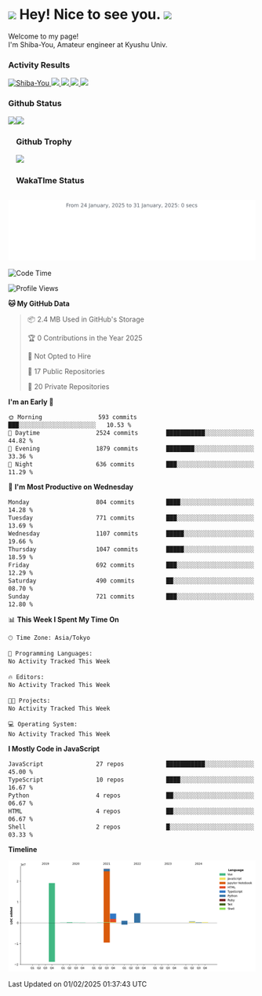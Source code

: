 <h1>
  <img src="https://emojis.slackmojis.com/emojis/images/1531849430/4246/blob-sunglasses.gif?1531849430" width="30"/> 
  Hey! Nice to see you.
  <img src="https://emojis.slackmojis.com/emojis/images/1531849430/4246/blob-sunglasses.gif?1531849430" width="30"/> 
</h1>
<p>
  Welcome to my page! <br />
  I'm Shiba-You, Amateur engineer at Kyushu Univ.
</p>


<h3>
  Activity Results
</h3>
<p align="left"> 
  <!--   GitHub  -->
  <a href="https://github.com/Shiba-You/Shiba-You/">
    <img src="https://komarev.com/ghpvc/?username=Shiba-You" alt="Shiba-You" />
  </a>
  <a href="https://github.com/Shiba-You">
    <img height="20" src="https://img.shields.io/github/followers/Shiba-You?label=follow&logo=github&style=flat" />
  </a>
  
  <!-- Qiita -->
  <a href="http://qiita.com/Shiba-You">
    <img height="20" src="https://qiita-badge.apiapi.app/s/Shiba-You/posts.svg" />
  </a>
  <a href="http://qiita.com/Shiba-You">
    <img height="20" src="https://qiita-badge.apiapi.app/s/Shiba-You/contributions.svg" />
  </a>
  <a href="http://qiita.com/Shiba-You">
    <img height="20" src="https://qiita-badge.apiapi.app/s/Shiba-You/followers.svg" />
  </a>
</p>


<h3>
  Github Status
</h3>
<div>
  <img height="170" align="left" src="https://github-readme-stats.vercel.app/api?username=Shiba-You&theme=tokyonight" />
  <img height="170" src="https://github-readme-stats.vercel.app/api/top-langs/?username=Shiba-You&theme=tokyonight&layout=compact" />
</div>

<h3>
  Github Trophy
</h3>
<div>
  <img width="800" src="https://github-profile-trophy.vercel.app/?username=Shiba-You&theme=tokyonight" />
</div>


<h3>
  WakaTIme Status
</h3>
<img src="https://github.com/Shiba-You/Shiba-You/blob/main/images/stat.svg" alt="Shiba-You WakaTime Activity"/>

<!--START_SECTION:waka-->
![Code Time](http://img.shields.io/badge/Code%20Time-1%2C049%20hrs%2015%20mins-blue)

![Profile Views](http://img.shields.io/badge/Profile%20Views-0-blue)

**🐱 My GitHub Data** 

> 📦 2.4 MB Used in GitHub's Storage 
 > 
> 🏆 0 Contributions in the Year 2025
 > 
> 🚫 Not Opted to Hire
 > 
> 📜 17 Public Repositories 
 > 
> 🔑 20 Private Repositories 
 > 
**I'm an Early 🐤** 

```text
🌞 Morning                593 commits         ███░░░░░░░░░░░░░░░░░░░░░░   10.53 % 
🌆 Daytime                2524 commits        ███████████░░░░░░░░░░░░░░   44.82 % 
🌃 Evening                1879 commits        ████████░░░░░░░░░░░░░░░░░   33.36 % 
🌙 Night                  636 commits         ███░░░░░░░░░░░░░░░░░░░░░░   11.29 % 
```
📅 **I'm Most Productive on Wednesday** 

```text
Monday                   804 commits         ████░░░░░░░░░░░░░░░░░░░░░   14.28 % 
Tuesday                  771 commits         ███░░░░░░░░░░░░░░░░░░░░░░   13.69 % 
Wednesday                1107 commits        █████░░░░░░░░░░░░░░░░░░░░   19.66 % 
Thursday                 1047 commits        █████░░░░░░░░░░░░░░░░░░░░   18.59 % 
Friday                   692 commits         ███░░░░░░░░░░░░░░░░░░░░░░   12.29 % 
Saturday                 490 commits         ██░░░░░░░░░░░░░░░░░░░░░░░   08.70 % 
Sunday                   721 commits         ███░░░░░░░░░░░░░░░░░░░░░░   12.80 % 
```


📊 **This Week I Spent My Time On** 

```text
🕑︎ Time Zone: Asia/Tokyo

💬 Programming Languages: 
No Activity Tracked This Week

🔥 Editors: 
No Activity Tracked This Week

🐱‍💻 Projects: 
No Activity Tracked This Week

💻 Operating System: 
No Activity Tracked This Week
```

**I Mostly Code in JavaScript** 

```text
JavaScript               27 repos            ███████████░░░░░░░░░░░░░░   45.00 % 
TypeScript               10 repos            ████░░░░░░░░░░░░░░░░░░░░░   16.67 % 
Python                   4 repos             ██░░░░░░░░░░░░░░░░░░░░░░░   06.67 % 
HTML                     4 repos             ██░░░░░░░░░░░░░░░░░░░░░░░   06.67 % 
Shell                    2 repos             █░░░░░░░░░░░░░░░░░░░░░░░░   03.33 % 
```



**Timeline**

![Lines of Code chart](https://raw.githubusercontent.com/Shiba-You/Shiba-You/main/assets/bar_graph.png)


 Last Updated on 01/02/2025 01:37:43 UTC
<!--END_SECTION:waka-->
